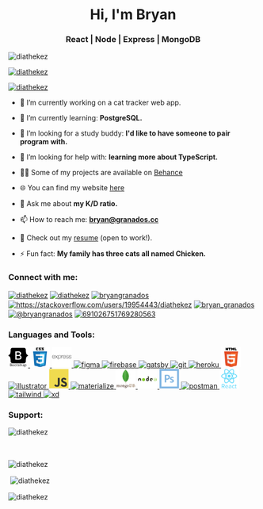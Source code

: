 <h1 align="center">Hi, I'm Bryan</h1>
<h3 align="center">React | Node | Express | MongoDB</h3>

<p align="left"> <img src="https://komarev.com/ghpvc/?username=diathekez&label=Profile%20views&color=0e75b6&style=flat" alt="diathekez" /> </p>

<p align="left"> <a href="https://github.com/ryo-ma/github-profile-trophy"><img src="https://github-profile-trophy.vercel.app/?username=diathekez" alt="diathekez" /></a> </p>

<p align="left"> <a href="https://twitter.com/diathekez" target="blank"><img src="https://img.shields.io/twitter/follow/diathekez?logo=twitter&style=for-the-badge" alt="diathekez" /></a> </p>

- 🔭 I’m currently working on a cat tracker web app.

- 🌱 I’m currently learning: **PostgreSQL.**

- 👯 I’m looking for a study buddy: **I'd like to have someone to pair program with.**

- 🤝 I’m looking for help with: **learning more about TypeScript.**

- 👨‍💻 Some of my projects are available on [Behance](https://www.behance.net/gallery/145445631/Project-Portfolio-2021-2022)

- 🌐 You can find my website [here](https://bryangranados.com/)

- 💬 Ask me about **my K/D ratio.**

- 📫 How to reach me: **bryan@granados.cc**

- 📄 Check out my [resume](https://docs.google.com/document/d/1WBX5wBYUy0g74HIeNN9IZ9-nuYXrURyT/edit?usp=sharing&ouid=100244887075527874549&rtpof=true&sd=true) (open to work!).

- ⚡ Fun fact: **My family has three cats all named Chicken.**

<h3 align="left">Connect with me:</h3>
<p align="left">
<a href="https://codepen.io/diathekez" target="blank"><img align="center" src="https://raw.githubusercontent.com/rahuldkjain/github-profile-readme-generator/master/src/images/icons/Social/codepen.svg" alt="diathekez" height="30" width="40" /></a>
<a href="https://twitter.com/diathekez" target="blank"><img align="center" src="https://raw.githubusercontent.com/rahuldkjain/github-profile-readme-generator/master/src/images/icons/Social/twitter.svg" alt="diathekez" height="30" width="40" /></a>
<a href="https://linkedin.com/in/bryangranados" target="blank"><img align="center" src="https://raw.githubusercontent.com/rahuldkjain/github-profile-readme-generator/master/src/images/icons/Social/linked-in-alt.svg" alt="bryangranados" height="30" width="40" /></a>
<a href="https://stackoverflow.com/users/https://stackoverflow.com/users/19954443/diathekez" target="blank"><img align="center" src="https://raw.githubusercontent.com/rahuldkjain/github-profile-readme-generator/master/src/images/icons/Social/stack-overflow.svg" alt="https://stackoverflow.com/users/19954443/diathekez" height="30" width="40" /></a>
<a href="https://www.behance.net/bryan_granados" target="blank"><img align="center" src="https://raw.githubusercontent.com/rahuldkjain/github-profile-readme-generator/master/src/images/icons/Social/behance.svg" alt="bryan_granados" height="30" width="40" /></a>
<a href="https://medium.com/@bryangranados" target="blank"><img align="center" src="https://raw.githubusercontent.com/rahuldkjain/github-profile-readme-generator/master/src/images/icons/Social/medium.svg" alt="@bryangranados" height="30" width="40" /></a>
<a href="https://discord.gg/691026751769280563" target="blank"><img align="center" src="https://raw.githubusercontent.com/rahuldkjain/github-profile-readme-generator/master/src/images/icons/Social/discord.svg" alt="691026751769280563" height="30" width="40" /></a>
</p>

<h3 align="left">Languages and Tools:</h3>
<p align="left"> <a href="https://getbootstrap.com" target="_blank" rel="noreferrer"> <img src="https://raw.githubusercontent.com/devicons/devicon/master/icons/bootstrap/bootstrap-plain-wordmark.svg" alt="bootstrap" width="40" height="40"/> </a> <a href="https://www.w3schools.com/css/" target="_blank" rel="noreferrer"> <img src="https://raw.githubusercontent.com/devicons/devicon/master/icons/css3/css3-original-wordmark.svg" alt="css3" width="40" height="40"/> </a> <a href="https://expressjs.com" target="_blank" rel="noreferrer"> <img src="https://raw.githubusercontent.com/devicons/devicon/master/icons/express/express-original-wordmark.svg" alt="express" width="40" height="40"/> </a> <a href="https://www.figma.com/" target="_blank" rel="noreferrer"> <img src="https://www.vectorlogo.zone/logos/figma/figma-icon.svg" alt="figma" width="40" height="40"/> </a> <a href="https://firebase.google.com/" target="_blank" rel="noreferrer"> <img src="https://www.vectorlogo.zone/logos/firebase/firebase-icon.svg" alt="firebase" width="40" height="40"/> </a> <a href="https://www.gatsbyjs.com/" target="_blank" rel="noreferrer"> <img src="https://www.vectorlogo.zone/logos/gatsbyjs/gatsbyjs-icon.svg" alt="gatsby" width="40" height="40"/> </a> <a href="https://git-scm.com/" target="_blank" rel="noreferrer"> <img src="https://www.vectorlogo.zone/logos/git-scm/git-scm-icon.svg" alt="git" width="40" height="40"/> </a> <a href="https://heroku.com" target="_blank" rel="noreferrer"> <img src="https://www.vectorlogo.zone/logos/heroku/heroku-icon.svg" alt="heroku" width="40" height="40"/> </a> <a href="https://www.w3.org/html/" target="_blank" rel="noreferrer"> <img src="https://raw.githubusercontent.com/devicons/devicon/master/icons/html5/html5-original-wordmark.svg" alt="html5" width="40" height="40"/> </a> <a href="https://www.adobe.com/in/products/illustrator.html" target="_blank" rel="noreferrer"> <img src="https://www.vectorlogo.zone/logos/adobe_illustrator/adobe_illustrator-icon.svg" alt="illustrator" width="40" height="40"/> </a> <a href="https://developer.mozilla.org/en-US/docs/Web/JavaScript" target="_blank" rel="noreferrer"> <img src="https://raw.githubusercontent.com/devicons/devicon/master/icons/javascript/javascript-original.svg" alt="javascript" width="40" height="40"/> </a> <a href="https://materializecss.com/" target="_blank" rel="noreferrer"> <img src="https://raw.githubusercontent.com/prplx/svg-logos/5585531d45d294869c4eaab4d7cf2e9c167710a9/svg/materialize.svg" alt="materialize" width="40" height="40"/> </a> <a href="https://www.mongodb.com/" target="_blank" rel="noreferrer"> <img src="https://raw.githubusercontent.com/devicons/devicon/master/icons/mongodb/mongodb-original-wordmark.svg" alt="mongodb" width="40" height="40"/> </a> <a href="https://nodejs.org" target="_blank" rel="noreferrer"> <img src="https://raw.githubusercontent.com/devicons/devicon/master/icons/nodejs/nodejs-original-wordmark.svg" alt="nodejs" width="40" height="40"/> </a> <a href="https://www.photoshop.com/en" target="_blank" rel="noreferrer"> <img src="https://raw.githubusercontent.com/devicons/devicon/master/icons/photoshop/photoshop-line.svg" alt="photoshop" width="40" height="40"/> </a> <a href="https://postman.com" target="_blank" rel="noreferrer"> <img src="https://www.vectorlogo.zone/logos/getpostman/getpostman-icon.svg" alt="postman" width="40" height="40"/> </a> <a href="https://reactjs.org/" target="_blank" rel="noreferrer"> <img src="https://raw.githubusercontent.com/devicons/devicon/master/icons/react/react-original-wordmark.svg" alt="react" width="40" height="40"/> </a> <a href="https://tailwindcss.com/" target="_blank" rel="noreferrer"> <img src="https://www.vectorlogo.zone/logos/tailwindcss/tailwindcss-icon.svg" alt="tailwind" width="40" height="40"/> </a> <a href="https://www.adobe.com/products/xd.html" target="_blank" rel="noreferrer"> <img src="https://cdn.worldvectorlogo.com/logos/adobe-xd.svg" alt="xd" width="40" height="40"/> </a> </p>

<h3 align="left">Support:</h3>

<p><a href="https://ko-fi.com/diathekez"> <img align="left" src="https://cdn.ko-fi.com/cdn/kofi3.png?v=3" height="50" width="210" alt="diathekez" /></a></p><br><br>

<br>

<p><img align="left" src="https://github-readme-stats.vercel.app/api/top-langs?username=diathekez&show_icons=true&locale=en&layout=compact" alt="diathekez" /></p>

<br>

<p>&nbsp;<img align="center" src="https://github-readme-stats.vercel.app/api?username=diathekez&show_icons=true&locale=en" alt="diathekez" /></p>

<p><img align="center" src="https://github-readme-streak-stats.herokuapp.com/?user=diathekez&" alt="diathekez" /></p>
